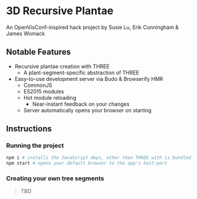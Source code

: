 # 3D Recursive Plantae

An OpenVisConf-inspired hack project by Susie Lu, Erik Cunningham & James Womack

## Notable Features
* Recursive plantae creation with THREE
  * A plant-segment-specific abstraction of THREE
* Easy-to-use development server via Budo & Browserify HMR
  * CommonJS
  * ES2015 modules
  * Hot module reloading
    * Near-instant feedback on your changes
  * Server automatically opens your browser on starting

## Instructions

### Running the project
```sh
npm i # installs the JavaScript deps, other than THREE with is bundled with this repo
npm start # opens your default browser to the app's host:port
```

### Creating your own tree segments
  >  TBD

